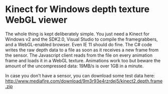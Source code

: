 Kinect for Windows depth texture WebGL viewer
======================

The whole thing is kept deliberately simple. You just need a Kinect for Windows v2 and the SDK2.0,
Visual Studio to compile the framegrabbers, and a WebGL-enabled browser. Even IE 11 should do fine.
The C# code writes the raw depth data to a file as soon as it receives a new frame from the sensor.
The Javascript client reads from the file on every animation frame and loads it in a WebGL texture.
Animations work too but beware the amount of the uncompressed data: 19MB/s is over 1GB in a minute.

In case you don't have a sensor, you can download some test data here:
http://www.mediafire.com/download/9m3r93e4rzrdej5/kinect2.depth.frame.zip
